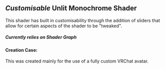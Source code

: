 ## *Customisable* Unlit Monochrome Shader
This shader has built in customisability through the addition of sliders that allow for certain aspects of the shader to be "tweaked". 
##### ***Currently relies on Shader Graph***
#### Creation Case:
This was created mainly for the use of a fully custom VRChat avatar. 
